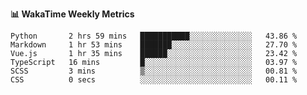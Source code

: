 **:bar_chart: WakaTime Weekly Metrics**

<!--START_SECTION:waka-->

```text
Python       2 hrs 59 mins   ███████████░░░░░░░░░░░░░░   43.86 %
Markdown     1 hr 53 mins    ███████░░░░░░░░░░░░░░░░░░   27.70 %
Vue.js       1 hr 35 mins    ██████░░░░░░░░░░░░░░░░░░░   23.42 %
TypeScript   16 mins         █░░░░░░░░░░░░░░░░░░░░░░░░   03.97 %
SCSS         3 mins          ▒░░░░░░░░░░░░░░░░░░░░░░░░   00.81 %
CSS          0 secs          ░░░░░░░░░░░░░░░░░░░░░░░░░   00.11 %
```

<!--END_SECTION:waka-->
